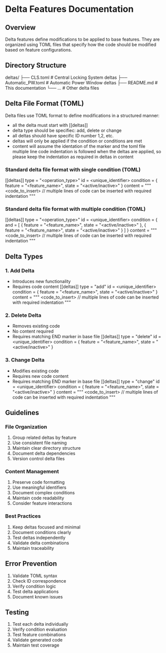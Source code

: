 # Delta Features Documentation

## Overview
Delta features define modifications to be applied to base features. They are organized using TOML files that specify how the code should be modified based on feature configurations.

## Directory Structure
deltas/
├── CLS.toml         # Central Locking System deltas
├── Automatic_PW.toml # Automatic Power Window deltas
├── README.md        # This documentation
└── ...             # Other delta files

## Delta File Format (TOML)
Delta files use TOML format to define modifications in a structured manner:
- all the delta must start with [[deltas]] 
- delta type should be specifiec: add, delete or change
- all deltas should have specific ID number 1,2, etc.
- deltas will only be applied if the condition or conditions are met
- content will assume the identation of the marker and the toml file multiple line code indentation is followed when the deltas are applied, so please keep the indentation as required in deltas in content

### Standard delta file format with single condition (TOML)
[[deltas]]
type = "<operation_type>"
id = <unique_identifier>
condition = { feature = "<feature_name>", state = "<active/inactive>" }
content = """
<code_to_insert> // multiple lines of code can be inserted with required indentation
"""

### Standard delta file format with multiple condition (TOML)
[[deltas]]
type = "<operation_type>"
id = <unique_identifier>
condition = { 
    and = [
        { feature = "<feature_name>", state = "<active/inactive>" },
        { feature = "<feature_name>", state = "<active/inactive>" }
    ]
}
content = """
<code_to_insert> // multiple lines of code can be inserted with required indentation
"""

## Delta Types

### 1. Add Delta
- Introduces new functionality
- Requires code content
[[deltas]]
type = "add"
id = <unique_identifier>
condition = { feature = "<feature_name>", state = "<active/inactive>" }
content = """
<code_to_insert> // multiple lines of code can be inserted with required indentation
"""

### 2. Delete Delta
- Removes existing code
- No content required
- Requires matching END marker in base file
[[deltas]]
type = "delete"
id = <unique_identifier>
condition = { feature = "<feature_name>", state = "<active/inactive>" }


### 3. Change Delta
- Modifies existing code
- Requires new code content
- Requires matching END marker in base file
[[deltas]]
type = "change"
id = <unique_identifier>
condition = { feature = "<feature_name>", state = "<active/inactive>" }
content = """
<code_to_insert> // multiple lines of code can be inserted with required indentation
"""

## Guidelines

### File Organization
1. Group related deltas by feature
2. Use consistent file naming
3. Maintain clear directory structure
4. Document delta dependencies
5. Version control delta files

### Content Management
1. Preserve code formatting
2. Use meaningful identifiers
3. Document complex conditions
4. Maintain code readability
5. Consider feature interactions

### Best Practices
1. Keep deltas focused and minimal
2. Document conditions clearly
3. Test deltas independently
4. Validate delta combinations
5. Maintain traceability

## Error Prevention
1. Validate TOML syntax
2. Check ID correspondence
3. Verify condition logic
4. Test delta applications
5. Document known issues

## Testing
1. Test each delta individually
2. Verify condition evaluation
3. Test feature combinations
4. Validate generated code
5. Maintain test coverage